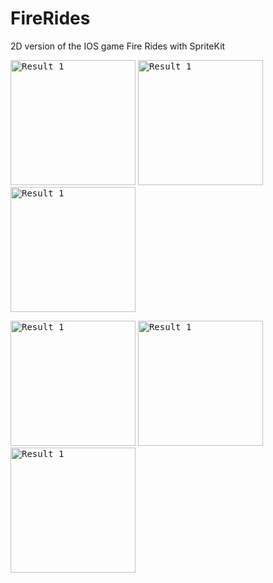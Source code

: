 # FireRides
2D version of the IOS game Fire Rides with SpriteKit

<kbd><img src="https://github.com/nbendeguz3/FireRides/blob/master/Screenshots/IMG_2161.png" alt="Result 1" width="200"></kbd> <kbd><img src="https://github.com/nbendeguz3/FireRides/blob/master/Screenshots/IMG_2149.png" alt="Result 1" width="200"></kbd> <kbd><img src="https://github.com/nbendeguz3/FireRides/blob/master/Screenshots/IMG_2158.png" alt="Result 1" width="200"></kbd>

<kbd><img src="https://github.com/nbendeguz3/FireRides/blob/master/Screenshots/IMG_2160.png" alt="Result 1" width="200"></kbd> <kbd><img src="https://github.com/nbendeguz3/FireRides/blob/master/Screenshots/IMG_2153.png" alt="Result 1" width="200"></kbd> <kbd><img src="https://github.com/nbendeguz3/FireRides/blob/master/Screenshots/IMG_2159.png" alt="Result 1" width="200"></kbd>
